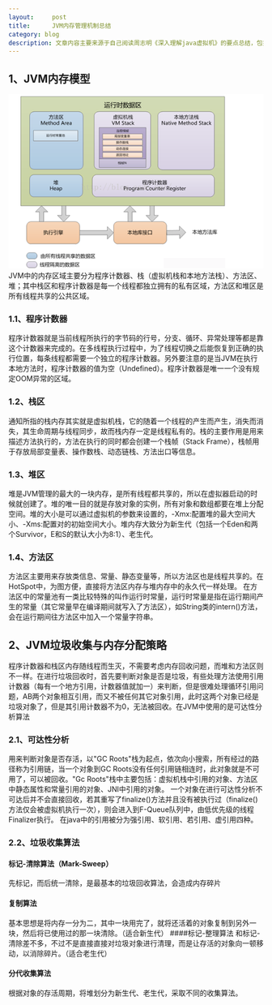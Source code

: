 ```yaml
---
layout:     post
title:      JVM内存管理机制总结
category: blog
description: 文章内容主要来源于自己阅读周志明《深入理解java虚拟机》的要点总结，包括自己的一些理解和资料查阅
---
```


## 1、JVM内存模型
![JVM内存模型图](/images/JVM/JVM内存模型图.png)
JVM中的内存区域主要分为程序计数器、栈（虚拟机栈和本地方法栈）、方法区、堆；其中栈区和程序计数器是每一个线程都独立拥有的私有区域，方法区和堆区是所有线程共享的公共区域。
### 1.1、程序计数器
程序计数器就是当前线程所执行的字节码的行号，分支、循环、异常处理等都是靠这个计数器来完成的。在多线程执行过程中，为了线程切换之后能恢复到正确的执行位置，每条线程都需要一个独立的程序计数器。另外要注意的是当JVM在执行本地方法时，程序计数器的值为空（Undefined）。程序计数器是唯一一个没有规定OOM异常的区域。
### 1.2、栈区
通知所指的栈内存其实就是虚拟机栈，它的随着一个线程的产生而产生，消失而消失，其生命周期与线程同步，故而栈内存一定是线程私有的。栈的主要作用是用来描述方法执行的，方法在执行的同时都会创建一个栈帧（Stack Frame），栈帧用于存放局部变量表、操作数栈、动态链栈、方法出口等信息。
### 1.3、堆区
堆是JVM管理的最大的一块内存，是所有线程都共享的，所以在虚拟器启动的时候就创建了。堆的唯一目的就是存放对象的实例，所有对象和数组都要在堆上分配空间。堆的大小是可以通过虚拟机的参数来设置的，-Xmx:配置堆的最大空间大小、-Xms:配置对的初始空间大小。堆内存大致分为新生代（包括一个Eden和两个Survivor，E和S的默认大小为8:1）、老生代。
### 1.4、方法区
方法区主要用来存放类信息、常量、静态变量等，所以方法区也是线程共享的。在HotSpot中，为图方便，直接将方法区内存与堆内存中的永久代一样处理。
在方法区中的常量池有一类比较特殊的叫作运行时常量，运行时常量是指在运行期间产生的常量（其它常量早在编译期间就写入了方法区），如String类的intern()方法，会在运行期间往方法区中加入一个常量字符串。
## 2、JVM垃圾收集与内存分配策略
程序计数器和栈区内存随线程而生灭，不需要考虑内存回收问题，而堆和方法区则不一样。在进行垃圾回收时，首先要判断对象是否是垃圾，有些处理方法使用引用计数器（每有一个地方引用，计数器值就加一）来判断，但是很难处理循环引用问题，AB两个对象相互引用，而又不被任何其它对象引用，此时这两个对象已经是垃圾对象了，但是其引用计数器不为0，无法被回收。在JVM中使用的是可达性分析算法
### 2.1、可达性分析
用来判断对象是否存活，以"GC Roots"栈为起点，依次向小搜索，所有经过的路径称为引用链，当一个对象到GC Roots没有任何引用链相连时，此对象就是不可用了，可以被回收。"Gc Roots"栈中主要包括：虚拟机栈中引用的对象、方法区中静态属性和常量引用的对象、JNI中引用的对象。
一个对象在进行可达性分析不可达后并不会直接回收，若其重写了finalize()方法并且没有被执行过（finalize()方法仅会被虚拟机执行一次），则会进入到F-Queue队列中，由低优先级的线程Finalizer执行。
在java中的引用被分为强引用、软引用、若引用、虚引用四种。
### 2.2、垃圾收集算法
#### 标记-清除算法（Mark-Sweep）
先标记，而后统一清除，是最基本的垃圾回收算法，会造成内存碎片
#### 复制算法
基本思想是将内存一分为二，其中一块用完了，就将还活着的对象复制到另外一块，然后将已使用过的那一块清除。（适合新生代）
####标记-整理算法
和标记-清除差不多，不过不是直接直接对垃圾对象进行清理，而是让存活的对象向一顿移动，以消除碎片。（适合老生代）
#### 分代收集算法
根据对象的存活周期，将堆划分为新生代、老生代，采取不同的收集算法。